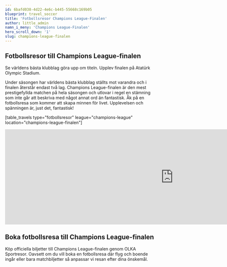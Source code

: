 ```yaml
---
id: 6bafd038-4d22-4e6c-b445-55668c169b05
blueprint: travel_soccer
title: 'Fotbollsresor Champions League-Finalen'
author: little_admin
namn_i_meny: 'Champions League-Finalen'
hero_scroll_down: '1'
slug: champions-league-finalen
---
```

<h2><strong>Fotbollsresor till Champions League-finalen</strong></h2>
<p>Se världens bästa klubblag göra upp om titeln. Upplev finalen på Atatürk Olympic Stadium.</p>
<p>Under säsongen har världens bästa klubblag ställts mot varandra och i finalen återstår endast två lag. Champions League-finalen är den mest prestigefyllda matchen på hela säsongen och utlovar i regel en stämning som inte går att beskriva med något annat ord än fantastisk. Åk på en fotbollsresa som kommer att skapa minnen för livet. Upplevelsen och spänningen är, just det, fantastisk!</p>
<p>[table_travels type="fotbollsresor" league="champions-league" location="champions-league-finalen"]</p>
<p><iframe src="https://www.youtube.com/embed/KYVVVK5j6LA" width="1108" height="315" frameborder="0" allowfullscreen="allowfullscreen" data-mce-fragment="1"></iframe></p>
<h2>Boka fotbollsresa till Champions League-finalen</h2>
<p>Köp officiella biljetter till Champions League-finalen genom OLKA Sportresor. Oavsett om du vill boka en fotbollsresa där flyg och boende ingår eller bara matchbiljetter så anpassar vi resan efter dina önskemål.</p>
